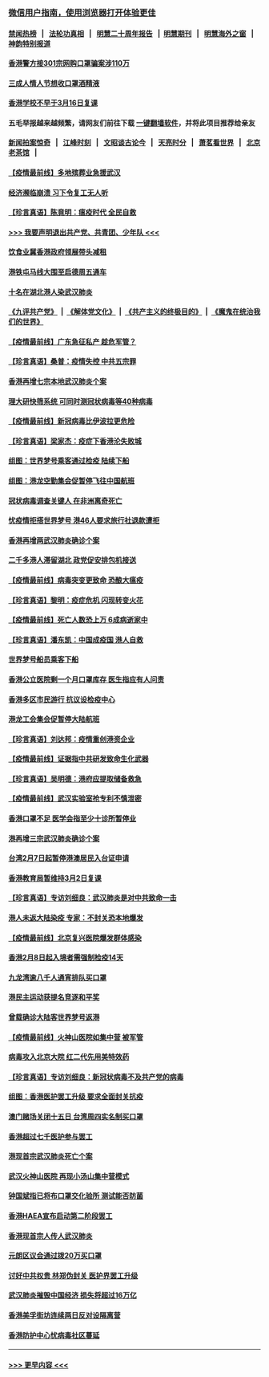 ### [微信用户指南，使用浏览器打开体验更佳](https://github.com/gfw-breaker/banned-news1/blob/master/indexes/wechat-guide.md?t=0)
#### [禁闻热榜](热点新闻.md?t=0)  &nbsp;&nbsp;|&nbsp;&nbsp; [法轮功真相](https://github.com/gfw-breaker/truth/blob/master/README.md?t=0) &nbsp;&nbsp;|&nbsp;&nbsp; [明慧二十周年报告](https://github.com/gfw-breaker/mh-reports/blob/master/README.md?t=0) &nbsp;&nbsp;|&nbsp;&nbsp;[明慧期刊](https://github.com/gfw-breaker/mh-qikan) &nbsp;&nbsp;|&nbsp;&nbsp; [明慧海外之窗](https://github.com/gfw-breaker/mh-news/blob/master/README.md?t=0) &nbsp;&nbsp;|&nbsp;&nbsp; [神韵特别报道](https://github.com/gfw-breaker/mh-news/blob/master/shenyun.md?t=0)
#### [香港警方接301宗网购口罩骗案涉110万](../pages/nsc415/n11867572.md?t=02142322) 
#### [三成人情人节想收口罩酒精液](../pages/nsc415/n11867523.md?t=02142322) 
#### [香港学校不早于3月16日复课](../pages/nsc415/n11867498.md?t=02142322) 
#### 五毛举报越来越频繁，请网友们前往下载 [一键翻墙软件](https://github.com/gfw-breaker/ssr-accounts)，并将此项目推荐给亲友
#### [新闻拍案惊奇](https://github.com/gfw-breaker/banned-news1/blob/master/pages/link4.md) &nbsp;&nbsp;|&nbsp;&nbsp; [江峰时刻](https://github.com/gfw-breaker/banned-news1/blob/master/pages/link4.md) &nbsp;&nbsp;|&nbsp;&nbsp; [文昭谈古论今](https://github.com/gfw-breaker/banned-news1/blob/master/pages/link4.md) &nbsp;&nbsp;|&nbsp;&nbsp; [天亮时分](https://github.com/gfw-breaker/banned-news1/blob/master/pages/link4.md) &nbsp;&nbsp;|&nbsp;&nbsp; [萧茗看世界](https://github.com/gfw-breaker/banned-news1/blob/master/pages/link4.md) &nbsp;&nbsp;|&nbsp;&nbsp; [北京老茶馆](https://github.com/gfw-breaker/banned-news1/blob/master/pages/link4.md) &nbsp;&nbsp;|&nbsp;&nbsp; 
#### [【疫情最前线】多地殡葬业急援武汉](../pages/nsc415/n11866914.md?t=02142322) 
#### [经济濒临崩溃 习下令复工无人听](../pages/nsc415/n11867269.md?t=02142322) 
#### [【珍言真语】陈竟明：瘟疫时代 全民自救](../pages/nsc415/n11866765.md?t=02142322) 
#### [>>> 我要声明退出共产党、共青团、少年队 <<<](https://github.com/begood0513/goodnews/blob/master/quit/letter.md) 
#### [饮食业冀香港政府领展带头减租](../pages/nsc415/n11864876.md?t=02142322) 
#### [港铁屯马线大围至启德周五通车](../pages/nsc415/n11864842.md?t=02142322) 
#### [十名在湖北港人染武汉肺炎](../pages/nsc415/n11864807.md?t=02142322) 
#### [《九评共产党》](https://github.com/begood0513/9ping.md/blob/master/README.md) &nbsp;|&nbsp; [《解体党文化》](../../../../jtdwh.md/blob/master/README.md)  &nbsp;|&nbsp; [《共产主义的终极目的》](../../../../gczydzjmd.md/blob/master/README.md) &nbsp;|&nbsp; [《魔鬼在统治我们的世界》](../../../../mgztzwmdsj.md/blob/master/README.md) 
#### [【疫情最前线】广东急征私产 趁危军管？](../pages/nsc415/n11864205.md?t=02142322) 
#### [【珍言真语】桑普：疫情失控 中共五宗罪](../pages/nsc415/n11864157.md?t=02142322) 
#### [香港再增七宗本地武汉肺炎个案](../pages/nsc415/n11862405.md?t=02142322) 
#### [理大研快筛系统 可同时测冠状病毒等40种病毒](../pages/nsc415/n11862376.md?t=02142322) 
#### [【疫情最前线】新冠病毒比伊波拉更危险](../pages/nsc415/n11862199.md?t=02142322) 
#### [【珍言真语】梁家杰：疫症下香港沦失败城](../pages/nsc415/n11861588.md?t=02142322) 
#### [组图：世界梦号乘客通过检疫 陆续下船](../pages/nsc415/n11858302.md?t=02142322) 
#### [组图：港龙空勤集会促暂停飞往中国航班](../pages/nsc415/n11858190.md?t=02142322) 
#### [冠状病毒调查关键人 在非洲离奇死亡](../pages/nsc415/n11859798.md?t=02142322) 
#### [忧疫情拒搭世界梦号 港46人要求旅行社退款遭拒](../pages/nsc415/n11859849.md?t=02142322) 
#### [香港再增两武汉肺炎确诊个案](../pages/nsc415/n11859833.md?t=02142322) 
#### [二千多港人滞留湖北 政党促安排包机接送](../pages/nsc415/n11859831.md?t=02142322) 
#### [【疫情最前线】病毒突变更致命 恐酿大瘟疫](../pages/nsc415/n11859604.md?t=02142322) 
#### [【珍言真语】黎明：疫症危机 闪现转变火花](../pages/nsc415/n11859199.md?t=02142322) 
#### [【疫情最前线】死亡人数恐上万 6成病逝家中](../pages/nsc415/n11856687.md?t=02142322) 
#### [【珍言真语】潘东凯：中国成疫国 港人自救](../pages/nsc415/n11856962.md?t=02142322) 
#### [世界梦号船员乘客下船](../pages/nsc415/n11856883.md?t=02142322) 
#### [香港公立医院剩一个月口罩库存 医生指应有人问责](../pages/nsc415/n11856875.md?t=02142322) 
#### [香港多区市民游行 抗议设检疫中心](../pages/nsc415/n11856866.md?t=02142322) 
#### [港龙工会集会促暂停大陆航班](../pages/nsc415/n11856840.md?t=02142322) 
#### [【珍言真语】刘达邦：疫情重创港资企业](../pages/nsc415/n11854274.md?t=02142322) 
#### [【疫情最前线】证据指中共研发致命生化武器](../pages/nsc415/n11853087.md?t=02142322) 
#### [【珍言真语】吴明德：港府应提取储备救急](../pages/nsc415/n11852734.md?t=02142322) 
#### [【疫情最前线】武汉实验室抢专利不慎泄密](../pages/nsc415/n11850310.md?t=02142322) 
#### [香港口罩不足 医学会指至少十诊所暂停业](../pages/nsc415/n11850301.md?t=02142322) 
#### [港再增三宗武汉肺炎确诊个案](../pages/nsc415/n11850328.md?t=02142322) 
#### [台湾2月7日起暂停港澳居民入台证申请](../pages/nsc415/n11850304.md?t=02142322) 
#### [香港教育局暂维持3月2日复课](../pages/nsc415/n11850260.md?t=02142322) 
#### [【珍言真语】专访刘细良：武汉肺炎是对中共致命一击](../pages/nsc415/n11849934.md?t=02142322) 
#### [港人未返大陆染疫 专家：不封关恐本地爆发](../pages/nsc415/n11848021.md?t=02142322) 
#### [【疫情最前线】北京复兴医院爆发群体感染](../pages/nsc415/n11847626.md?t=02142322) 
#### [香港2月8日起入境者需强制检疫14天](../pages/nsc415/n11847658.md?t=02142322) 
#### [九龙湾逾八千人通宵排队买口罩](../pages/nsc415/n11847647.md?t=02142322) 
#### [港民主运动获提名竞逐和平奖](../pages/nsc415/n11847633.md?t=02142322) 
#### [曾载确诊大陆客世界梦号返港](../pages/nsc415/n11847608.md?t=02142322) 
#### [【疫情最前线】火神山医院如集中营 被军管](../pages/nsc415/n11847524.md?t=02142322) 
#### [病毒攻入北京大院 红二代先用美特效药](../pages/nsc415/n11847427.md?t=02142322) 
#### [【珍言真语】专访刘细良：新冠状病毒不及共产党的病毒](../pages/nsc415/n11847164.md?t=02142322) 
#### [组图：香港医护罢工升级 要求全面封关抗疫](../pages/nsc415/n11844107.md?t=02142322) 
#### [澳门赌场关闭十五日 台湾周四实名制买口罩](../pages/nsc415/n11845083.md?t=02142322) 
#### [香港超过七千医护参与罢工](../pages/nsc415/n11845051.md?t=02142322) 
#### [港现首宗武汉肺炎死亡个案](../pages/nsc415/n11844998.md?t=02142322) 
#### [武汉火神山医院 再现小汤山集中营模式](../pages/nsc415/n11844763.md?t=02142322) 
#### [钟国斌指已将布口罩交化验所 测试能否防菌](../pages/nsc415/n11842783.md?t=02142322) 
#### [香港HAEA宣布启动第二阶段罢工](../pages/nsc415/n11842723.md?t=02142322) 
#### [香港现首宗人传人武汉肺炎](../pages/nsc415/n11842766.md?t=02142322) 
#### [元朗区议会通过拨20万买口罩](../pages/nsc415/n11842754.md?t=02142322) 
#### [讨好中共权贵 林郑伪封关 医护界罢工升级](../pages/nsc415/n11842359.md?t=02142322) 
#### [武汉肺炎摧毁中国经济 损失将超过16万亿](../pages/nsc415/n11839723.md?t=02142322) 
#### [香港美孚街坊连续两日反对设隔离营](../pages/nsc415/n11839962.md?t=02142322) 
#### [香港防护中心忧病毒社区蔓延](../pages/nsc415/n11839933.md?t=02142322) 

----
#### [ >>> 更早内容 <<< ](../indexes/nsc415-earlier.md)
